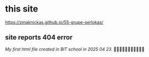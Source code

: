 # this site

https://zmaknickas.github.io/55-grupe-serlokas/

## site reports 404 error

_*My first html file created in BIT school
in 2025 04 23.*_
🌹💋💋🌹😍😍🍟🍟🍎🥤🥂
